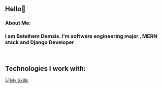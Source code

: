 ## Hello👋 


###  About Me: 
### i am Betelhem Demsis.   i'm software engineering major , MERN stack and Django Developer

<br>

## Technologies I work with:

[![My Skills](https://skillicons.dev/icons?i=js,ts,py,tailwind,react,nodejs,express,django,firebase,mysql,mongodb,postgres)](https://skillicons.dev)




